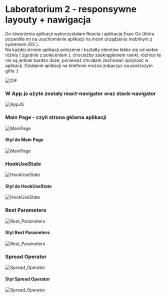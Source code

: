 # Laboratorium 2 - responsywne layouty + nawigacja 

Do stworzenia aplikacji wykorzystałam Reacta i aplikację Expo Go 
(która pozwoliła mi na uruchomienie aplikacji na moim urządzeniu mobilnym z systemem iOS ).  
Na każdej stronie aplikacji położenie i kształty elemtów lekko się od siebie różnią ( zgodnie z poleceniem ), chociażby zaokrągleniem ramki,
różnice te nie są jednak bardzo duże, ponieważ chciałam zachować spójność w aplikacji. Działanie aplikacji na telefonie można zobaczyć na poniższym gifie :)

![GIF](assets/gif.gif) 

### W App.js użyte zostały react-navigator oraz stack-navigator  

![AppJS](assets/appJS.png)  

### Main Page - czyli strona główna aplikacji  

![MainPage](assets/mainpage.PNG)  

#### Styl do Main Page  

![MainPage](assets/stylesmain.png "MainPage")  

### HookUseState  

![HookUseState](assets/hook.png)  

#### Styl do HookUseState

![HookUseState](assets/styleshook.png)  

### Rest Parameters  

![Rest_Parameters](assets/rest.png)  

#### Styl Rest Parameters  

![Rest_Parameters](assets/stylesrest.png)  

### Spread Operator  

![Spread_Operator](assets/spread.png)  

#### Styl Spread Operator

![Spread_Operator](assets/stylesspread.png)  
